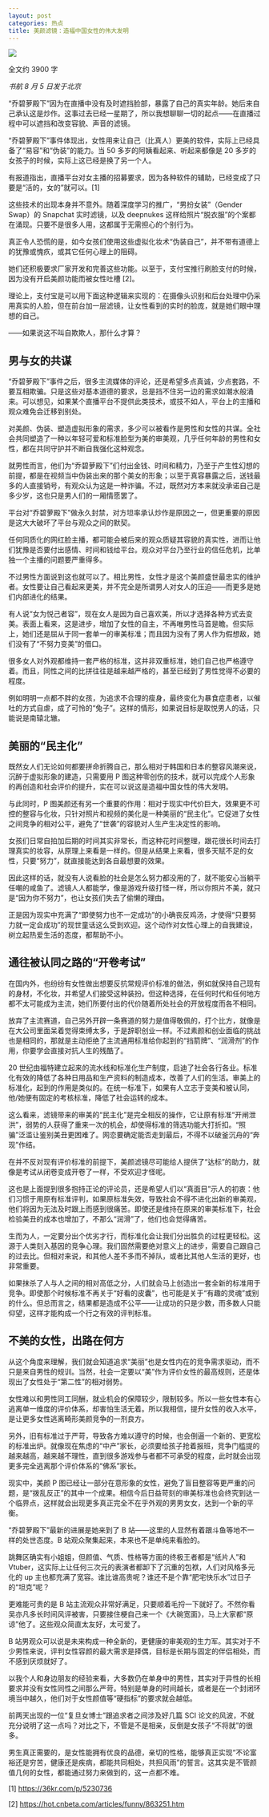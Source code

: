 ```yaml
---
layout: post
categories: 热点
title: 美颜滤镜：造福中国女性的伟大发明
---
```



![](/img/2019/08/qiaobiluo-snap.jpg)

全文约 3900 字



*书航 8 月 5 日发于北京*


“乔碧萝殿下”因为在直播中没有及时遮挡脸部，暴露了自己的真实年龄。她后来自己承认这是炒作。这事过去已经一星期了，所以我想聊聊一切的起点——在直播过程中可以遮挡和改变容貌、声音的滤镜。


“乔碧萝殿下”事件体现出，女性用来让自己（比真人）更美的软件，实际上已经具备了“易容”和“伪装”的能力。当 50 多岁的阿姨看起来、听起来都像是 20 多岁的女孩子的时候，实际上这已经是换了另一个人。


有报道指出，直播平台对女主播的招募要求，因为各种软件的辅助，已经变成了只要是“活的，女的”就可以。[1]


这些技术的出现本身并不意外。随着深度学习的推广，“男扮女装”（Gender Swap）的 Snapchat 实时滤镜，以及 deepnukes 这样给照片“脱衣服”的个案都在涌现。只要不是很多人用，这都属于无需担心的个别行为。


真正令人恐慌的是，如今女孩们使用这些虚拟化妆术“伪装自己”，并不带有道德上的犹豫或愧疚，或其它任何心理上的阻碍。

她们还积极要求厂家开发和完善这些功能。以至于，支付宝推行刷脸支付的时候，因为没有开启美颜功能而被女性吐槽 [2]。

理论上，支付宝是可以用下面这种逻辑来实现的：在摄像头识别和后台处理中仍采用真实的人脸，但在前台加一层滤镜，让女性看到的实时的脸庞，就是她们眼中理想的自己。


——如果说这不叫自欺欺人，那什么才算？

## 男与女的共谋


“乔碧萝殿下”事件之后，很多主流媒体的评论，还是希望多点真诚，少点套路，不要互相欺骗。只是这些对基本道德的要求，总是挡不住另一边的需求如潮水般涌来。可以想见，如果某个直播平台不提供此类技术，或技不如人，平台上的主播和观众难免会迁移到别处。


对美颜、伪装、塑造虚拟形象的需求，多少可以被看作是男性和女性的共谋。全社会共同塑造了一种以年轻可爱和标准脸型为美的审美观，几乎任何年龄的男性和女性，都在共同守护并不断自我强化这种观念。


就男性而言，他们为“乔碧萝殿下”们付出金钱、时间和精力，乃至于产生性幻想的前提，都是在视频当中伪装出来的那个美女的形象；以至于真容暴露之后，送钱最多的人直接销号，有观众认为这是一种诈骗。不过，既然对方本来就没承诺自己是多少岁，这也只是男人们的一厢情愿罢了。


平台对“乔碧萝殿下”做永久封禁，对方坦率承认炒作是原因之一，但更重要的原因是这大大破坏了平台与观众之间的默契。


任何同质化的网红脸主播，都可能会被后来的观众质疑其容貌的真实性，进而让他们犹豫是否要付出感情、时间和钱给平台。观众对平台乃至行业的信任危机，比单独一个主播的问题要严重得多。


不过男性方面说到这也就可以了。相比男性，女性才是这个美颜盛世最忠实的维护者。女性要让自己看起来更美，并不完全是所谓男人对女人的压迫——而更多是她们内部进化的结果。


有人说“女为悦己者容”，现在女人是因为自己喜欢美，所以才选择各种方式去变美。表面上看来，这是进步，增加了女性的自主，不再唯男性马首是瞻。但实际上，她们还是屈从于同一套单一的审美标准；而且因为没有了男人作为假想敌，她们没有了“不努力变美”的借口。


很多女人对外观都维持一套严格的标准，这并非双重标准，她们自己也严格遵守着。而且，同性之间的比拼往往是越来越严格的，甚至已经到了男性觉得不必要的程度。


例如明明一点都不胖的女孩，为追求不合理的瘦身，最终变化为暴食症患者，以催吐的方式自虐，成了可怜的“兔子”。这样的情形，如果说目标是取悦男人的话，只能说是南辕北辙。

## 美丽的“民主化”


既然女人们无论如何都要拼命折腾自己，那么相对于韩国和日本的整容风潮来说，沉醉于虚拟形象的建造，只需要用 P 图这种零创伤的技术，就可以完成个人形象的再创造和社会评价的提升，实在可以说这是造福中国女性的伟大发明。


与此同时，P 图美颜还有另一个重要的作用：相对于现实中代价巨大，效果更不可控的整容与化妆，只针对照片和视频的美化是一种美丽的“民主化”。它促进了女性之间竞争的相对公平，避免了“世袭”的容貌对人生产生决定性的影响。


女孩们日常自拍加后期的时间其实非常长，而这种花时间整理，跟花很长时间去打理真实的妆容，从原理上来看是一样的。但是从结果上来看，很多天赋不足的女性，只要“努力”，就直接能达到各自最想要的效果。


因此这样的话，就没有人说看脸的社会是怎么努力都没用的了，就不能安心当躺平任嘲的咸鱼了。滤镜人人都能学，像是游戏升级打怪一样，所以你照片不美，就只是“因为你不努力”，也让女孩们失去了偷懒的理由。


正是因为现实中充满了“即使努力也不一定成功”的小确丧反鸡汤，才使得“只要努力就一定会成功”的现世童话这么受到欢迎。这个动作对女性心理上的自我建设，树立起热爱生活的态度，都帮助不小。

## 通往被认同之路的“开卷考试”


在国内外，也纷纷有女性做出想要反抗常规评价标准的做法，例如就保持自己现有的身材，不化妆，并希望人们接受这种装扮。但这种选择，在任何时代和任何地方都不太可能成为主流，她们所要付出的代价随着所处社会的开放程度而各不相同。


放弃了主流赛道，自己另外开辟一条赛道的努力是值得敬佩的，打个比方，就像是在大公司里面呆着觉得束缚太多，于是辞职创业一样。不过素颜和创业面临的挑战也是相同的，那就是主动拒绝了主流通用标准给你起到的“挡箭牌”、“润滑剂”的作用，你要学会直接对抗人生的残酷了。

20 世纪由福特建立起来的流水线和标准化生产制度，启迪了社会各行各业。标准化有效的降低了各种日用品和生产资料的制造成本，改善了人们的生活。审美上的标准化，起到的作用是类似的。在统一标准下，如果有人立志于变美和被认同，他/她便有固定的考核标准，降低了社会运转的成本。


这么看来，滤镜带来的审美的“民主化”是完全相反的操作，它让原有标准“开闸泄洪”，弱势的人获得了重来一次的机会，却使得标准的筛选功能大打折扣。“照骗”泛滥让鉴别美丑更困难了。网恋要确定能否走到最后，不得不以破釜沉舟的“奔现”作结。


在并不反对现有评价标准的前提下，美颜滤镜尽可能给人提供了“达标”的助力，就像是考试从闭卷变成开卷了一样，不受欢迎才怪呢。


这也是上面提到很多抱持正论的评论员，还是希望人们以“真面目”示人的初衷：他们习惯于用原有标准评判，如果原标准失效，导致社会不得不进化出新的审美观，他们将因为无法及时跟上而感到很痛苦。即使还是维持在原来的审美标准下，社会检验美丑的成本也增加了，不那么“润滑”了，他们也会觉得痛苦。


生而为人，一定要分出个优劣才行，而标准化会让我们分出胜负的过程更轻松。这源于人类刻入基因的竞争心理。我们固然需要绝对意义上的进步，需要自己跟自己的过去比。但相对来说，和其他人差不多而不掉队，或者比其他人生活的更好，也非常重要。


如果抹杀了人与人之间的相对高低之分，人们就会马上创造出一套全新的标准用于竞争。即使那个时候标准不再关于“好看的皮囊”，也可能是关于“有趣的灵魂”或别的什么。但总而言之，结果都是造成不公平——让成功的只是少数，而多数人只能仰望，这样才能构成一个行之有效的评判标准。

## 不美的女性，出路在何方


从这个角度来理解，我们就会知道追求“美丽”也是女性内在的竞争需求驱动，而不只是来自男性的规训。当然，社会一定要以“美”作为评价女性的最高规则，还是体现出了女性处于“第二性”的相对弱势。


女性难以和男性同工同酬，就业机会的保障较少，限制较多。所以一些女性本有心逃离单一维度的评价体系，却害怕生活无着。所以我相信，提升女性的收入水平，是让更多女性逃离畸形美颜竞争的一剂良方。


另外，旧有标准过于严苛，导致各方难以遵守的时候，也会倒逼一个新的、更宽松的标准出炉。就像现在焦虑的“中产”家长，必须要给孩子抢着报班，竞争门槛提的越来越高，越来越不理性，直到很多游戏参与者都不可承受的程度，此时就会出现更多完全逃离那个评价体系的“佛系”家长。


现实中，美颜 P 图已经让一部分在意形象的女性，避免了盲目整容等更严重的问题，是“拨乱反正”的其中一个成果。相信今后日益苛刻的审美标准也会终究到达一个临界点，这样就会出现更多真正完全不在乎外观的男男女女，达到一个新的平衡。


“乔碧萝殿下”最新的进展是她来到了 B 站——这里的人显然有着跟斗鱼等地不一样的处世态度。B 站观众聚集起来，本来也不是单纯来看脸的。


跳舞区确实有小姐姐，但颜值、气质、性格等方面的终极王者都是“纸片人”和 Vtuber，这实际上让任何三次元的表演者都卸下了沉重的包袱，人们对风格多元化的 up 主也都充满了宽容。谁比谁高贵呢？谁还不是个靠“肥宅快乐水”过日子的“坦克”呢？


更难能可贵的是 B 站主流观众非常好满足，只要顺着毛捋一下就好了。不然你看吴亦凡多长时间风评被害，只要接住梗自己来一个《大碗宽面》，马上大家都“原谅”他了。这些观众简直太友好，太可爱了。


B 站男观众可以说是未来构成一种全新的，更健康的审美观的生力军。其实对于不少男性来说，评判女性容颜的最大需求是择偶，目标是长期与固定的伴侣相处，而不感到厌烦就好了。


以我个人和身边朋友的经验来看，大多数仍在单身中的男性，其实对于异性的长相要求并没有女性同性之间那么严苛。特别是单身的时间越长，或者是在一个封闭环境当中越久，他们对于女性颜值等“硬指标”的要求就会越低。


前两天出现的一位“复旦女博士”跟追求者之间涉及好几篇 SCI 论文的风波，不就充分说明了这一点吗？对比之下，不管是不是相亲，反倒是女孩子“不将就”的很多。


男生真正需要的，是女性能拥有优良的品德，亲切的性格，能够真正实现“不论富裕还是穷苦，健康还是疾病，都能共同相处，共担风雨”的誓言。这其实是不管颜值几何的女性，都能通过努力来做到的，这一点都不难。

[1] <https://36kr.com/p/5230736>

[2] <https://hot.cnbeta.com/articles/funny/863251.htm>